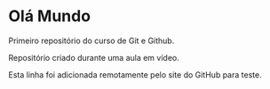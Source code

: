# Olá Mundo
 Primeiro repositório do curso de Git e Github.

Repositório criado durante uma aula em vídeo.

Esta linha foi adicionada remotamente pelo site do GitHub para teste.
